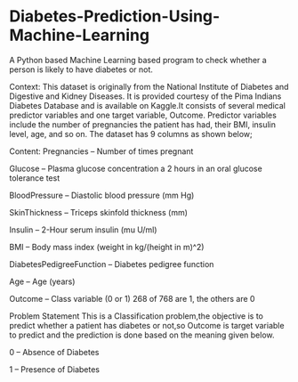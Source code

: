 # Diabetes-Prediction-Using-Machine-Learning
 A Python based Machine Learning based program to check whether a person is likely to have diabetes or not.
 
Context:
This dataset is originally from the National Institute of Diabetes and Digestive and Kidney Diseases. It is provided courtesy of the Pima Indians Diabetes Database and is available on Kaggle.It consists of several medical predictor variables and one target variable, Outcome. Predictor variables include the number of pregnancies the patient has had, their BMI, insulin level, age, and so on. The dataset has 9 columns as shown below;

Content:
Pregnancies – Number of times pregnant

Glucose – Plasma glucose concentration a 2 hours in an oral glucose tolerance test

BloodPressure – Diastolic blood pressure (mm Hg)

SkinThickness – Triceps skinfold thickness (mm)

Insulin – 2-Hour serum insulin (mu U/ml)

BMI – Body mass index (weight in kg/(height in m)^2)

DiabetesPedigreeFunction – Diabetes pedigree function

Age – Age (years)

Outcome – Class variable (0 or 1) 268 of 768 are 1, the others are 0

Problem Statement
This is a Classification problem,the objective is to predict whether a patient has diabetes or not,so Outcome is target variable to predict and the prediction is done based on the meaning given below.

0 – Absence of Diabetes

1 – Presence of Diabetes
